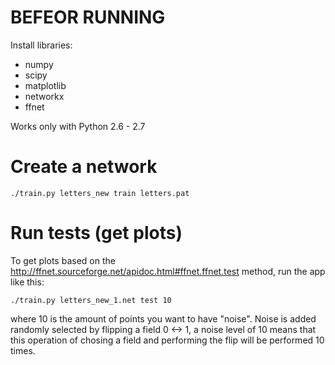 # BEFEOR RUNNING

Install libraries:

* numpy
* scipy
* matplotlib
* networkx
* ffnet

Works only with Python 2.6 - 2.7

# Create a network

```
./train.py letters_new train letters.pat
```

# Run tests (get plots)

To get plots based on the http://ffnet.sourceforge.net/apidoc.html#ffnet.ffnet.test method, run the app like this:

```
./train.py letters_new_1.net test 10
```

where 10 is the amount of points you want to have "noise".
Noise is added randomly selected by flipping a field 0 <-> 1, a noise level of 10 means that
this operation of chosing a field and performing the flip will be performed 10 times.
